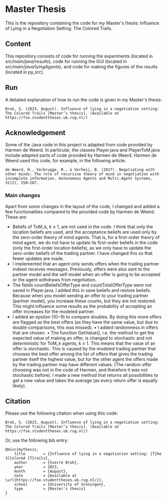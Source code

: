 # Master Thesis
This is the repository containing the code for my Master's thesis: Influence of Lying in a Negotiation Setting: The Colored Trails.

## Content
This repository consists of code for running the experiments (located in *src/main/java/results*), code for running the GUI (located in *src/main/java/lyingAgents*), and code for making the figures of the results (located in *py_src*). 

## Run
A detailed explanation of how to run the code is given in my Master's thesis:
```
Brok, S. (2023, August). Influence of lying in a negotiation setting: The Colored Trails [Master’s thesis]. (Available at https://fse.studenttheses.ub.rug.nl/)
```


## Acknowledgement
Some of the Java code in this project is adapted from code provided by Harmen de Weerd. 
In particular, the classes Player.java and PlayerToM.java include adapted parts of code provided by Harmen de Weerd. 
Harmen de Weerd used this code, for example, in the following article:
```
de Weerd, H., Verbrugge, R., & Verheij, B. (2017). Negotiating with other minds: The role of recursive theory of mind in negotiation with incomplete information. Autonomous Agents and Multi-Agent Systems, 31(2), 250–287.
```

### Main changes
Apart from some changes in the layout of the code, I changed and added a few functionalities compared to the provided code by Harmen de Weerd. These are:

* Beliefs of ToM_k, k ≥ 1, are not used in the code. I think that only the location beliefs are used, and the acceptance beliefs are used only by the zero-order theory of mind agents. That is, for a first-order theory of mind agent, we do not have to update its first-order beliefs in the code (only the first-order location beliefs), as we only have to update the zero-order beliefs of the trading partner. I have changed this so that fewer updates are made.
* I implemented that an agent only sends offers when the trading partner indeed receives messages. Previously, offers were also sent to the partner model and the self model when an offer is going to be accepted or the agent withdraws from negotiation.
* The fields countBeliefsOfferType and countTotalOfferType were not saved in Player.java. I added this in save beliefs and restore beliefs. Because when you model sending an offer to your trading partner (partner model), you increase these counts, but they are not restored. This might influence some results as the probability of accepting an offer increases for the modeled partner.
* I added an epsilon (10−9) to compare doubles. By doing this more offers are flagged as the best offers (as they have the same value, but due to double comparisons, this was missed).
• I added randomness in offers that are chosen.
• The function GetValue(), i.e. the method to get the expected value of making an offer, is changed to stochastic and not deterministic for ToM_k agents, k ≥ 1. This means that the value of an offer is stochastic. This is caused by the modeled trading partner that chooses the best offer among the list of offers that gives the trading partner itself the highest value, but for the other agent the offers made by the trading partner may have different values. (The random offer choosing was not in the code of Harmen, and therefore it was not stochastic before). I made a new method that returns all possibilities to get a new value and takes the average (as every return offer is equally likely).

## Citation
Please use the following citation when using this code:
```
Brok, S. (2023, August). Influence of lying in a negotiation setting: The Colored Trails [Master’s thesis]. (Available at https://fse.studenttheses.ub.rug.nl/)
```

Or, use the following bib entry:
```
@misc{mythesis,
    title        = {Influence of lying in a negotiation setting: {T}he {C}olored {T}rails},
    author       = {Sverre Brok},
    year         = 2023,
    month        = {August},
    note         = {Available at \url{https://fse.studenttheses.ub.rug.nl/}},
    school       = {University of Groningen},
    type         = {Master's thesis}
}
```
